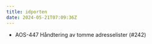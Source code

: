 ```yaml
---
title: idporten
date: 2024-05-21T07:09:36Z
---
```

- AOS-447 Håndtering av tomme adresselister (#242)

